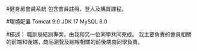 #健身房會員系統
包含會員註冊、登入及購買課程。

#環境配置
Tomcat 9.0
JDK 17
MySQL 8.0

#描述：
職訓局結訓專案，由我和另一位同學共同完成。
我主要負責的會員相關的前端和後端，商品瀏覽及結帳相關的前後端由同學負責。


